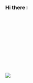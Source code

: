 ### Hi there <a href="https://www.gautamkrishnar.com/"><img src="https://media.giphy.com/media/hvRJCLFzcasrR4ia7z/giphy.gif" width="5%"></a>

![](https://raw.githubusercontent.com/nayeem01/github-stats-transparent/output/generated/languages.svg)
